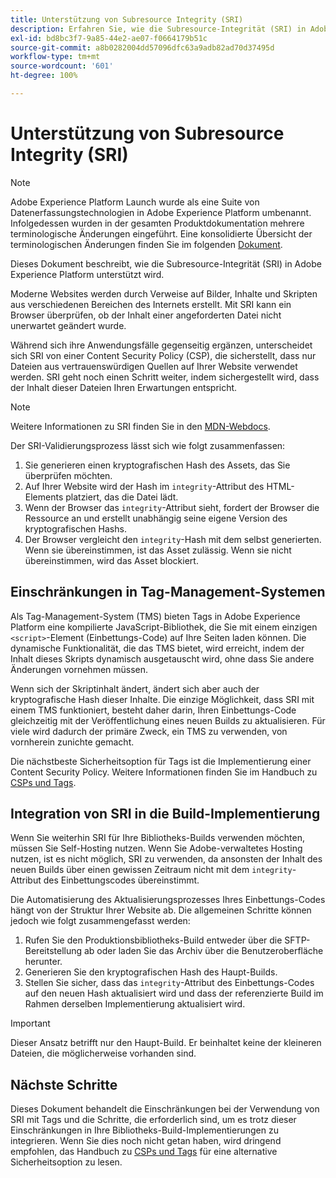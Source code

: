 ```yaml
---
title: Unterstützung von Subresource Integrity (SRI)
description: Erfahren Sie, wie die Subresource-Integrität (SRI) in Adobe Experience Platform unterstützt wird.
exl-id: bd8bc3f7-9a85-44e2-ae07-f0664179b51c
source-git-commit: a8b0282004dd57096dfc63a9adb82ad70d37495d
workflow-type: tm+mt
source-wordcount: '601'
ht-degree: 100%

---
```


# Unterstützung von Subresource Integrity (SRI)

>[!NOTE]
>
>Adobe Experience Platform Launch wurde als eine Suite von Datenerfassungstechnologien in Adobe Experience Platform umbenannt. Infolgedessen wurden in der gesamten Produktdokumentation mehrere terminologische Änderungen eingeführt. Eine konsolidierte Übersicht der terminologischen Änderungen finden Sie im folgenden [Dokument](../../term-updates.md).

Dieses Dokument beschreibt, wie die Subresource-Integrität (SRI) in Adobe Experience Platform unterstützt wird.

Moderne Websites werden durch Verweise auf Bilder, Inhalte und Skripten aus verschiedenen Bereichen des Internets erstellt. Mit SRI kann ein Browser überprüfen, ob der Inhalt einer angeforderten Datei nicht unerwartet geändert wurde.

Während sich ihre Anwendungsfälle gegenseitig ergänzen, unterscheidet sich SRI von einer Content Security Policy (CSP), die sicherstellt, dass nur Dateien aus vertrauenswürdigen Quellen auf Ihrer Website verwendet werden. SRI geht noch einen Schritt weiter, indem sichergestellt wird, dass der Inhalt dieser Dateien Ihren Erwartungen entspricht.

>[!NOTE]
>
>Weitere Informationen zu SRI finden Sie in den [MDN-Webdocs](https://developer.mozilla.org/de-DE/docs/Web/Security/Subresource_Integrity).

Der SRI-Validierungsprozess lässt sich wie folgt zusammenfassen:

1. Sie generieren einen kryptografischen Hash des Assets, das Sie überprüfen möchten.
1. Auf Ihrer Website wird der Hash im `integrity`-Attribut des HTML-Elements platziert, das die Datei lädt.
1. Wenn der Browser das `integrity`-Attribut sieht, fordert der Browser die Ressource an und erstellt unabhängig seine eigene Version des kryptografischen Hashs.
1. Der Browser vergleicht den `integrity`-Hash mit dem selbst generierten. Wenn sie übereinstimmen, ist das Asset zulässig. Wenn sie nicht übereinstimmen, wird das Asset blockiert.

## Einschränkungen in Tag-Management-Systemen

Als Tag-Management-System (TMS) bieten Tags in Adobe Experience Platform eine kompilierte JavaScript-Bibliothek, die Sie mit einem einzigen `<script>`-Element (Einbettungs-Code) auf Ihre Seiten laden können. Die dynamische Funktionalität, die das TMS bietet, wird erreicht, indem der Inhalt dieses Skripts dynamisch ausgetauscht wird, ohne dass Sie andere Änderungen vornehmen müssen.

Wenn sich der Skriptinhalt ändert, ändert sich aber auch der kryptografische Hash dieser Inhalte. Die einzige Möglichkeit, dass SRI mit einem TMS funktioniert, besteht daher darin, Ihren Einbettungs-Code gleichzeitig mit der Veröffentlichung eines neuen Builds zu aktualisieren. Für viele wird dadurch der primäre Zweck, ein TMS zu verwenden, von vornherein zunichte gemacht.

Die nächstbeste Sicherheitsoption für Tags ist die Implementierung einer Content Security Policy. Weitere Informationen finden Sie im Handbuch zu [CSPs und Tags](./content-security-policy.md).

## Integration von SRI in die Build-Implementierung

Wenn Sie weiterhin SRI für Ihre Bibliotheks-Builds verwenden möchten, müssen Sie Self-Hosting nutzen. Wenn Sie Adobe-verwaltetes Hosting nutzen, ist es nicht möglich, SRI zu verwenden, da ansonsten der Inhalt des neuen Builds über einen gewissen Zeitraum nicht mit dem `integrity`-Attribut des Einbettungscodes übereinstimmt.

Die Automatisierung des Aktualisierungsprozesses Ihres Einbettungs-Codes hängt von der Struktur Ihrer Website ab. Die allgemeinen Schritte können jedoch wie folgt zusammengefasst werden:

1. Rufen Sie den Produktionsbibliotheks-Build entweder über die SFTP-Bereitstellung ab oder laden Sie das Archiv über die Benutzeroberfläche herunter.
1. Generieren Sie den kryptografischen Hash des Haupt-Builds.
1. Stellen Sie sicher, dass das `integrity`-Attribut des Einbettungs-Codes auf den neuen Hash aktualisiert wird und dass der referenzierte Build im Rahmen derselben Implementierung aktualisiert wird.

>[!IMPORTANT]
>
>Dieser Ansatz betrifft nur den Haupt-Build. Er beinhaltet keine der kleineren Dateien, die möglicherweise vorhanden sind.

## Nächste Schritte

Dieses Dokument behandelt die Einschränkungen bei der Verwendung von SRI mit Tags und die Schritte, die erforderlich sind, um es trotz dieser Einschränkungen in Ihre Bibliotheks-Build-Implementierungen zu integrieren. Wenn Sie dies noch nicht getan haben, wird dringend empfohlen, das Handbuch zu [CSPs und Tags](./content-security-policy.md) für eine alternative Sicherheitsoption zu lesen.
